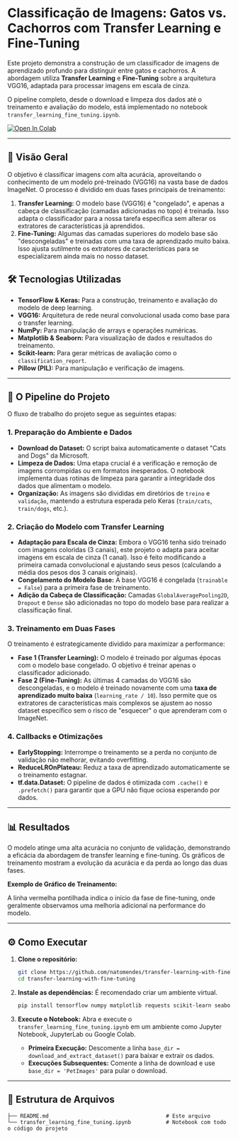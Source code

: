 # Classificação de Imagens: Gatos vs. Cachorros com Transfer Learning e Fine-Tuning

Este projeto demonstra a construção de um classificador de imagens de aprendizado profundo para distinguir entre gatos e cachorros. A abordagem utiliza **Transfer Learning** e **Fine-Tuning** sobre a arquitetura VGG16, adaptada para processar imagens em escala de cinza.

O pipeline completo, desde o download e limpeza dos dados até o treinamento e avaliação do modelo, está implementado no notebook `transfer_learning_fine_tuning.ipynb`.

[![Open In Colab](https://colab.research.google.com/assets/colab-badge.svg)](https://colab.research.google.com/github/natomendes/transfer-learning-with-fine-tuning/blob/main/transfer_learning_fine_tuning.ipynb)

---

## 📜 Visão Geral

O objetivo é classificar imagens com alta acurácia, aproveitando o conhecimento de um modelo pré-treinado (VGG16) na vasta base de dados ImageNet. O processo é dividido em duas fases principais de treinamento:

1.  **Transfer Learning:** O modelo base (VGG16) é "congelado", e apenas a cabeça de classificação (camadas adicionadas no topo) é treinada. Isso adapta o classificador para a nossa tarefa específica sem alterar os extratores de características já aprendidos.
2.  **Fine-Tuning:** Algumas das camadas superiores do modelo base são "descongeladas" e treinadas com uma taxa de aprendizado muito baixa. Isso ajusta sutilmente os extratores de características para se especializarem ainda mais no nosso dataset.

## 🛠️ Tecnologias Utilizadas

*   **TensorFlow & Keras:** Para a construção, treinamento e avaliação do modelo de deep learning.
*   **VGG16:** Arquitetura de rede neural convolucional usada como base para o transfer learning.
*   **NumPy:** Para manipulação de arrays e operações numéricas.
*   **Matplotlib & Seaborn:** Para visualização de dados e resultados do treinamento.
*   **Scikit-learn:** Para gerar métricas de avaliação como o `classification_report`.
*   **Pillow (PIL):** Para manipulação e verificação de imagens.

---

## 🚀 O Pipeline do Projeto

O fluxo de trabalho do projeto segue as seguintes etapas:

### 1. Preparação do Ambiente e Dados

*   **Download do Dataset:** O script baixa automaticamente o dataset "Cats and Dogs" da Microsoft.
*   **Limpeza de Dados:** Uma etapa crucial é a verificação e remoção de imagens corrompidas ou em formatos inesperados. O notebook implementa duas rotinas de limpeza para garantir a integridade dos dados que alimentam o modelo.
*   **Organização:** As imagens são divididas em diretórios de `treino` e `validação`, mantendo a estrutura esperada pelo Keras (`train/cats`, `train/dogs`, etc.).

### 2. Criação do Modelo com Transfer Learning

*   **Adaptação para Escala de Cinza:** Embora o VGG16 tenha sido treinado com imagens coloridas (3 canais), este projeto o adapta para aceitar imagens em escala de cinza (1 canal). Isso é feito modificando a primeira camada convolucional e ajustando seus pesos (calculando a média dos pesos dos 3 canais originais).
*   **Congelamento do Modelo Base:** A base VGG16 é congelada (`trainable = False`) para a primeira fase de treinamento.
*   **Adição da Cabeça de Classificação:** Camadas `GlobalAveragePooling2D`, `Dropout` e `Dense` são adicionadas no topo do modelo base para realizar a classificação final.

### 3. Treinamento em Duas Fases

O treinamento é estrategicamente dividido para maximizar a performance:

*   **Fase 1 (Transfer Learning):** O modelo é treinado por algumas épocas com o modelo base congelado. O objetivo é treinar apenas o classificador adicionado.
*   **Fase 2 (Fine-Tuning):** As últimas 4 camadas do VGG16 são descongeladas, e o modelo é treinado novamente com uma **taxa de aprendizado muito baixa** (`learning_rate / 10`). Isso permite que os extratores de características mais complexos se ajustem ao nosso dataset específico sem o risco de "esquecer" o que aprenderam com o ImageNet.

### 4. Callbacks e Otimizações

*   **EarlyStopping:** Interrompe o treinamento se a perda no conjunto de validação não melhorar, evitando overfitting.
*   **ReduceLROnPlateau:** Reduz a taxa de aprendizado automaticamente se o treinamento estagnar.
*   **tf.data.Dataset:** O pipeline de dados é otimizada com `.cache()` e `.prefetch()` para garantir que a GPU não fique ociosa esperando por dados.

---

## 📊 Resultados

O modelo atinge uma alta acurácia no conjunto de validação, demonstrando a eficácia da abordagem de transfer learning e fine-tuning. Os gráficos de treinamento mostram a evolução da acurácia e da perda ao longo das duas fases.

**Exemplo de Gráfico de Treinamento:**

  <!-- Placeholder for an actual training graph image -->

A linha vermelha pontilhada indica o início da fase de fine-tuning, onde geralmente observamos uma melhoria adicional na performance do modelo.

---

## ⚙️ Como Executar

1.  **Clone o repositório:**
    ```bash
    git clone https://github.com/natomendes/transfer-learning-with-fine-tuning.git
    cd transfer-learning-with-fine-tuning
    ```

2.  **Instale as dependências:**
    É recomendado criar um ambiente virtual.
    ```bash
    pip install tensorflow numpy matplotlib requests scikit-learn seaborn pillow
    ```

3.  **Execute o Notebook:**
    Abra e execute o `transfer_learning_fine_tuning.ipynb` em um ambiente como Jupyter Notebook, JupyterLab ou Google Colab.

    *   **Primeira Execução:** Descomente a linha `base_dir = download_and_extract_dataset()` para baixar e extrair os dados.
    *   **Execuções Subsequentes:** Comente a linha de download e use `base_dir = 'PetImages'` para pular o download.

---

## 📁 Estrutura de Arquivos

```
├── README.md                                     # Este arquivo
└── transfer_learning_fine_tuning.ipynb           # Notebook com todo o código do projeto
